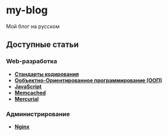 my-blog
=======

Мой блог на русском

## Доступные статьи
### Web-разработка
* **[Стандарты кодирования](https://github.com/uran1980/my-blog/blob/master/Coding-standarts/README.md)**
* **[Ообъектно-Ориентированное программирование (ООП)](https://github.com/uran1980/my-blog/blob/master/OOP%20-%20ObjectOrientedProgramming/README.md)**
* **[JavaScript](https://github.com/uran1980/my-blog/blob/master/JavaScript/README.md)**
* **[Memcached](https://github.com/uran1980/my-blog/blob/master/Memcached/README.md)**
* **[Mercurial](https://github.com/uran1980/my-blog/blob/master/Mercurial/README.md)**

### Администрирование
* **[Nginx](https://github.com/uran1980/my-blog/blob/master/Nginx/README.md)**
